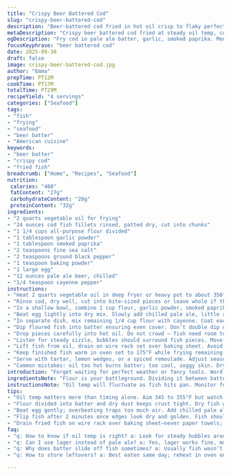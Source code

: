```yaml
---
title: "Crispy Beer Battered Cod"
slug: "crispy-beer-battered-cod"
description: "Beer-battered cod fried in hot oil crisp to flaky perfection. Uses light lager swapped for pale ale, giving darker malt hint. Batter balanced with baking powder and spices for crunch and mild heat. Fish dredged in flour first, key to better batter grip. Oil heated to roughly 345-355°F, monitored by deep-fry thermometer or kitchen probe. Cook fish in small batches, flipping gently to brown all sides evenly, about 3-5 minutes depending on piece size. Drain on wire rack, not paper towels, avoids steaming soggy skin. Holds warm in a low oven while frying rest. Garlic powder and smoked paprika give aroma punch. A sprinkle of cayenne added to dry flour for subtle kick."
metaDescription: "Crispy beer battered cod fried at steady oil temp, coated with seasoned flour and pale ale batter, finished on wire rack to lock crunch and layers of smoky aroma."
ogDescription: "Fry cod in pale ale batter, garlic, smoked paprika. Monitor temp, flip gentle, drain on rack. Warm oven hold for crisp skin. Cayenne kick optional."
focusKeyphrase: "beer battered cod"
date: 2025-09-30
draft: false
image: crispy-beer-battered-cod.jpg
author: "Emma"
prepTime: PT12M
cookTime: PT17M
totalTime: PT29M
recipeYield: "4 servings"
categories: ["Seafood"]
tags:
- "fish"
- "frying"
- "seafood"
- "beer batter"
- "American cuisine"
keywords:
- "beer batter"
- "crispy cod"
- "fried fish"
breadcrumb: ["Home", "Recipes", "Seafood"]
nutrition: 
 calories: "480"
 fatContent: "27g"
 carbohydrateContent: "28g"
 proteinContent: "32g"
ingredients:
- "2 quarts vegetable oil for frying"
- "24 ounces cod fish fillets rinsed, patted dry, cut into chunks"
- "1 1/4 cups all-purpose flour divided"
- "1 tablespoon garlic powder"
- "1 tablespoon smoked paprika"
- "2 teaspoons fine sea salt"
- "2 teaspoons ground black pepper"
- "1 teaspoon baking powder"
- "1 large egg"
- "12 ounces pale ale beer, chilled"
- "1/4 teaspoon cayenne pepper"
instructions:
- "Heat 2 quarts vegetable oil in deep fryer or heavy pot to about 350°F. Use thermometer to check temp. Adjust heat to maintain between 345-355°F so batter crisps without absorbing oil."
- "Rinse cod, dry well, cut into bite-sized pieces or leave whole if thick. Drying is key – moisture ruins batter adhesion and causes splatter."
- "In a shallow bowl, combine 1 cup flour, garlic powder, smoked paprika, salt, pepper, baking powder. Stir to blend."
- "Beat egg lightly into dry mix. Slowly add chilled pale ale, little at a time, stirring gently. Aim for a thin batter coating consistency. Too thick clogs; too thin slides off fish."
- "In separate dish, mix remaining 1/4 cup flour with cayenne. Coat each fish piece in this flour mix, tap off excess. Dry flour layer helps batter stick – no shortcut here."
- "Dip floured fish into batter ensuring even cover. Don’t double dip or batter thickens unevenly."
- "Drop pieces carefully into hot oil. Do not crowd – fish need room to fry crisp and brown evenly. Overcrowding causes temperature drop resulting in greasy, soggy coating."
- "Listen for steady sizzle, bubbles should surround fish pieces. Move fish gently using slotted spatula after 2 minutes. Flip to brown other side. Total frying 3-5 minutes. Fish ready when batter is golden to deep gold, and fish flakes easily under light pressure with tongs."
- "Lift fish from oil, drain on wire rack set over baking sheet. Avoid paper towels that trap steam and soften crust."
- "Keep finished fish warm in oven set to 175°F while frying remaining batches. This maintains crispness without drying out."
- "Serve with tartar, lemon wedges, or a spiced remoulade. Adjust seasoning post-fry for salt level; beer adds moisture and subtle bitterness."
- "Common mistakes: oil too hot burns batter; too cool, soggy skin. Dry fish well. Use cold beer to slow gluten development, keeps batter tender. Add cayenne last to flour for mild heat that won’t burn during frying."
introduction: "Forget waiting for perfect weather or fancy tools. Word of warning: frying fish isn’t about precision temperature charts but paying attention to sizzling, popping, color shifts. Cod’s delicate flesh needs love. Dry fish, dust with flour first – this step stopped batter sliding off in past disasters. Beer batter not just flavor punch but texture magic. I swapped light lager for pale ale for richer malt edge; try whatever beer you like but keep it cold. Oil temp is guessing game turned science, thermometer mandatory. Each batch you’ll watch those bubbles, hear crackling skin, smell garlic and smoked paprika meld. Keep fish warm in oven on rack; no stacks allowed or crisp loses fight against steam. Toss in a cayenne kick for fires within the crunch."
ingredientsNote: "Flour is your battleground. Dividing it between batter and dry dust gives the best batter stick. Baking soda replaced with baking powder to lighten the coat – gives an airy crunch rather than dense crust. Garlic powder and smoked paprika bring warmth and color; swapping paprika with smoked version adds subtle campfire note without overpowering. Pale ale instead of lager brings depth but any light beer works – avoid dark stouts or porters, too heavy. Egg binds but do not overbeat; gentle folding keeps batter loose. Rest fish pieces well after rinsing and patting dry thoroughly – moisture will destroy batter adhesion and cause oil splatter. Vegetable oil is choice for neutral flavor and high smoke point but light peanut oil or sunflower oil work fine. Cayenne is subtle, can be skipped or doubled for heat lovers."
instructionsNote: "Oil temp will fluctuate as fish hits pan. Monitor for steady sizzle sounds – rapid bubbling that doesn’t boil or smoke. Too quiet means temp dropped; add heat carefully, too loud means overheating, reduce flame. Fish pieces should float and start crisping within seconds. Flip after batter edges look drier and turning golden, around 2 minutes. Cook a few seconds longer per side for thicker cuts. Drain on wire rack on tray to avoid sogginess. Use tongs or slotted spoon to lift gently – batter softens if aggressively handled. Keep batches small, one at a time if necessary to manage oil temp. Store fried fish in warm oven (175°F) rather than under foil or piled – retains crispness better. If no thermometer, test oil by dropping small batter dollop, it should float and bubble immediately. Make room in advance for workspace and setup. Remember: batter thinner consistency means lighter crust but watch for slipping. Dredging first in seasoned flour is a non-negotiable step for batter grip – learned from scorched failures."
tips:
- "Oil temp matters more than timing alone. Aim 345 to 355°F but watch bubbles around fish; steady sizzle sounds right. Too hot burns batter quickly; too low, soggy coating. Thermometer mandatory, but senses help after a while."
- "Flour divided into batter and dry dust keeps crust tight. Dry fish well before dredging; moisture kills batter grip and makes oil splatter. Shake off excess flour dust—thin dusting clings better and prevents clumps."
- "Beat egg gently; overbeating traps too much air. Add chilled pale ale slowly to keep batter thin enough to coat fish lightly. Thick batter slides unevenly; thin batter can slide off during frying."
- "Flip fish after 2 minutes once edges look dry and golden. Fish should float just below surface initially then crisp up. Handle gently with slotted spatula; rough flipping breaks crust and softens coating."
- "Drain fried fish on wire rack over baking sheet—never paper towels; towel steam ruins crisp skin fast. Keep finished batches warm in 175°F oven on rack, uncovered. Stacking fish traps moisture, ruins crunch."
faq:
- "q: How to know if oil temp is right? a: Look for steady bubbles around fish. If silence, oil too cool. Lots of smoke means overheat. Flick small batter dollop in oil—it should float, bubble immediately, then sizzle steadily."
- "q: Can I use lager instead of pale ale? a: Yes, lager works fine, more neutral but less malt depth. Dark beers not recommended; heaviness overpowers batter rise and flavor. Cold beer slows gluten, keeps crust tender regardless."
- "q: Why does batter slide off fish sometimes? a: Usually fish wasn’t dried well or skipped flour dust. Dry dust of seasoned flour critical for batter to cling. Also, batter thickness affects cling; too runny slides off; too thick clumps."
- "q: How to store leftovers? a: Best eaten same day; reheat in oven on wire rack at moderate temp for crispness. Microwave kills crunch. Fish can be refrigerated loosely covered, but crust softens within hours."

---
```

